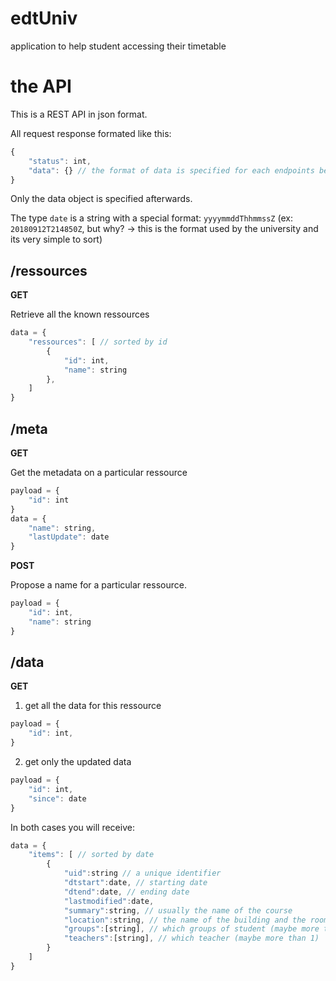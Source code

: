 # edtUniv
application to help student accessing their timetable

# the API

This is a REST API in json format.


All request response formated like this:
```js
{
	"status": int,
	"data": {} // the format of data is specified for each endpoints below
}

```
Only the data object is specified afterwards.

The type `date` is a string with a special format: `yyyymmddThhmmssZ` (ex: `20180912T214850Z`, but why? -> this is the format used by the university and its very simple to sort)

## /ressources

**GET**

Retrieve all the known ressources

```js
data = {
	"ressources": [ // sorted by id
		{
			"id": int,
			"name": string
		},
	]
}
```

## /meta

**GET**

Get the metadata on a particular ressource

```js
payload = {
	"id": int
}
data = {
	"name": string,
	"lastUpdate": date
}
```

**POST**

Propose a name for a particular ressource.


```js
payload = {
	"id": int,
	"name": string
}
```


## /data

**GET**

1. get all the data for this ressource
```js
payload = {
	"id": int,
}
```

2. get only the updated data
```js
payload = {
	"id": int,
	"since": date
}
```

In both cases you will receive:
```js
data = {
	"items": [ // sorted by date
		{
			"uid":string // a unique identifier
			"dtstart":date, // starting date
			"dtend":date, // ending date
			"lastmodified":date,
			"summary":string, // usually the name of the course
			"location":string, // the name of the building and the room number
			"groups":[string], // which groups of student (maybe more than 1)
			"teachers":[string], // which teacher (maybe more than 1)
		}
	]
}

```
